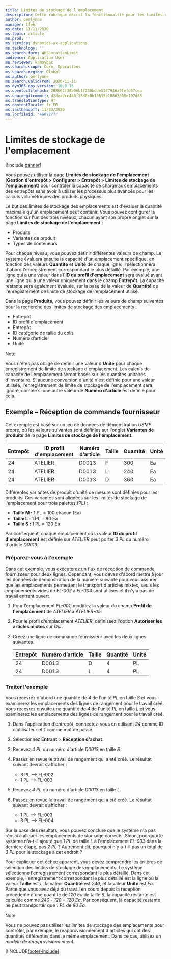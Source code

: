 ```yaml
---
title: Limites de stockage de l'emplacement
description: Cette rubrique décrit la fonctionnalité pour les limites de stockage des emplacements.
author: perlynne
manager: tfehr
ms.date: 11/11/2020
ms.topic: article
ms.prod: ''
ms.service: dynamics-ax-applications
ms.technology: ''
ms.search.form: WHSLocationLimit
audience: Application User
ms.reviewer: kamaybac
ms.search.scope: Core, Operations
ms.search.region: Global
ms.author: perlynne
ms.search.validFrom: 2020-11-11
ms.dyn365.ops.version: 10.0.16
ms.openlocfilehash: 208662f38b06b1f230bdde5247946a9fefd57cea
ms.sourcegitcommit: d2dea9ce480f35d0c0b10615c18862695e107d55
ms.translationtype: HT
ms.contentlocale: fr-FR
ms.lasthandoff: 11/23/2020
ms.locfileid: "4607277"
---
```

# <a name="location-stocking-limits"></a>Limites de stockage de l'emplacement

[!include [banner](../includes/banner.md)]

Vous pouvez utiliser la page **Limites de stockage de l'emplacement** (**Gestion d'entrepôt \> Configurer \> Entrepôt \> Limites de stockage de l'emplacement**) pour contrôler la capacité de charge aux emplacements des entrepôts sans avoir à utiliser les processus plus avancés pour les calculs volumétriques des produits physiques.

Le but des limites de stockage des emplacements est d'évaluer la quantité maximale qu'un emplacement peut contenir. Vous pouvez configurer la fonction sur l'un des trois niveaux, chacun ayant son propre onglet sur la page **Limites de stockage de l'emplacement** :

- Produits
- Variantes de produit
- Types de conteneurs

Pour chaque niveau, vous pouvez définir différentes valeurs de champ. Le système évaluera ensuite la capacité d'un emplacement spécifique, en fonction des valeurs **Quantité** et **Unité** de chaque ligne. Il sélectionnera d'abord l'enregistrement correspondant le plus détaillé. Par exemple, une ligne qui a une valeur dans l'**ID du profil d'emplacement** sera évalué avant une ligne qui a une valeur uniquement dans le champ **Entrepôt**. La capacité restante sera également évaluée, sur la base de la valeur de **Quantité** de l'enregistrement de limite de stockage de l'emplacement utilisé.

Dans la page **Produits**, vous pouvez définir les valeurs de champ suivantes pour la recherche des limites de stockage des emplacements :

- Entrepôt
- ID profil d'emplacement
- Entrepôt
- ID catégorie de taille du colis
- Numéro d’article
- Unité

> [!NOTE]
> Vous n'êtes pas obligé de définir une valeur d'**Unité** pour chaque enregistrement de limite de stockage d'emplacement. Les calculs de capacité de l'emplacement seront basés sur les quantités unitaires d'inventaire. Si aucune conversion d'unité n'est définie pour une valeur utilisée, l'enregistrement de limite de stockage de l'emplacement sera ignoré, comme si une autre valeur de **Numéro d'article** est définie pour cela.

## <a name="example--purchase-order-receiving"></a>Exemple – Réception de commande fournisseur

Cet exemple est basé sur un jeu de données de démonstration *USMF* propre, où les valeurs suivantes sont définies sur l'onglet **Variantes de produits** de la page **Limites de stockage de l'emplacement**.

| Entrepôt | ID profil d'emplacement | Numéro d’article | Taille | Quantité | Unité |
|-----------|---------------------|-------------|------|----------|------|
| 24        | ATELIER               | D0013       | F    | 300      | Ea   |
| 24        | ATELIER               | D0013       | L    | 240      | Ea   |
| 24        | ATELIER               | D0013       | D    | 360      | Ea   |

Différentes variantes de produit d'unité de mesure sont définies pour les produits. Ces variantes sont alignées sur les limites de stockage de l'emplacement pour trois palettes (PL) :

- **Taille M :** 1 PL = 100 chacun (Ea)
- **Taille L :** 1 PL = 80 Ea
- **Taille S :** 1 PL = 120 Ea

Par conséquent, chaque emplacement où la valeur **ID du profil d'emplacement** est définie sur *ATELIER* peut porter *3* *PL* du numéro d'article *D0013*.

### <a name="prepare-for-the-example"></a>Préparez-vous à l'exemple

Dans cet exemple, vous exécuterez un flux de réception de commande fournisseur pour deux lignes. Cependant, vous devez d'abord mettre à jour les données de démonstration de la manière suivante pour vous assurer que les emplacements permettent le transport d'articles mixtes, seuls les emplacements vides de *FL-002* à *FL-004* sont utilisés et il n'y a pas de travail entrant ouvert.

1. Pour l'emplacement *FL-001*, modifiez la valeur du champ **Profil de l'emplacement** de *ATELIER* à *ATELIER-05*.
1. Pour le profil d'emplacement *ATELIER*, définissez l'option **Autoriser les articles mixtes** sur *Oui*.
1. Créez une ligne de commande fournisseur avec les deux lignes suivantes.

    | Entrepôt | Numéro d’article | Taille | Quantité | Unité |
    |-----------|-------------|------|----------|------|
    | 24        | D0013       | D    | 4        | PL   |
    | 24        | D0013       | L    | 4        | PL   |

### <a name="process-the-example"></a>Traiter l'exemple

Vous recevrez d'abord une quantité de *4* de l'unité *PL* en taille *S* et vous examinerez les emplacements des lignes de rangement pour le travail créé. Vous recevrez ensuite une quantité de *4* de l'unité *PL* en taille *L* et vous examinerez les emplacements des lignes de rangement pour le travail créé.

1. Dans l'application d'entrepôt, connectez-vous en utilisant *24* comme ID d’utilisateur et *1* comme mot de passe.
1. Sélectionnez **Entrant** \> **Réception d'achat**.
1. Recevez *4* *PL* du numéro d'article *D0013* en taille *S*.
1. Passez en revue le travail de rangement qui a été créé. Le résultat suivant devrait s’afficher :

    - 3 PL –\> FL-002
    - 1 PL –\> FL-003

1. Recevez *4* *PL* du numéro d'article *D0013* en taille *L*.
1. Passez en revue le travail de rangement qui a été créé. Le résultat suivant devrait s’afficher :

    - 1 PL –\> FL-003
    - 3 PL –\> FL-004

Sur la base des résultats, vous pouvez conclure que le système n'a pas réussi à allouer les emplacements de stockage corrects. Sinon, pourquoi le système n'a-t-il ajouté que *1* *PL* de taille *L* à l'emplacement *FL-003* dans la dernière étape, pas *2* *PL* ? Autrement dit, pourquoi n'y a-t-il pas un total de *3* *PL* pour le stockage à cet endroit ?

Pour expliquer cet échec apparent, vous devez comprendre les critères de sélection des limites de stockage des emplacements. Le système sélectionne l'enregistrement correspondant le plus détaillé. Dans cet exemple, l'enregistrement correspondant le plus détaillé est la ligne où la valeur **Taille** est *L*, la valeur **Quantité** est *240*, et la valeur **Unité** est *Ea*. Parce que vous avez déjà du travail en cours depuis la réception précédente d'une quantité de *120* *Ea* de taille *S*, la capacité restante est calculée comme *240* - *120* = *120* *Ea*. Par conséquent, la capacité restante ne peut transporter que *1* *PL* de *80* *Ea*.

> [!NOTE]
> Vous ne pouvez pas utiliser les limites de stockage des emplacements pour contrôler, par exemple, le réapprovisionnement d'articles qui ont des quantités différentes dans le même emplacement. Dans ce cas, utilisez un *modèle de réapprovisionnement*.


[!INCLUDE[footer-include](../../includes/footer-banner.md)]